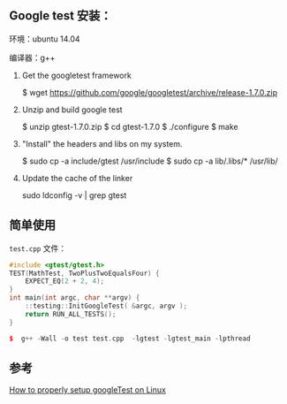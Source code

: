 ## Google test 安装：

环境：ubuntu 14.04

编译器：g++

1. Get the googletest framework

    $ wget https://github.com/google/googletest/archive/release-1.7.0.zip

2. Unzip and build google test

    $ unzip gtest-1.7.0.zip
    $ cd gtest-1.7.0
    $ ./configure
    $ make

3. "Install" the headers and libs on my system.

    $ sudo cp -a include/gtest /usr/include
    $ sudo cp -a lib/.libs/* /usr/lib/

4. Update the cache of the linker

    sudo ldconfig -v | grep gtest

## 简单使用
 
`test.cpp` 文件：

```C++
#include <gtest/gtest.h>
TEST(MathTest, TwoPlusTwoEqualsFour) {
    EXPECT_EQ(2 + 2, 4);
}
int main(int argc, char **argv) {
    ::testing::InitGoogleTest( &argc, argv );
    return RUN_ALL_TESTS();
}

$  g++ -Wall -o test test.cpp  -lgtest -lgtest_main -lpthread
``````

## 参考


[How to properly setup googleTest on Linux](http://stackoverflow.com/questions/13513905/how-to-properly-setup-googletest-on-linux#comment49621755_21314020)
